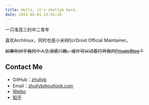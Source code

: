 ```yaml
---
title: Hello, it's zhullyb here.
date: 2021-05-01 23:53:19
---
```


一只准高三的中二青年

喜欢Archlinux，同时也是小米8的crDroid Official Maintainer。

~~如果你对于我的个人生活感兴趣，或许可以试着打开我的[PrivateBlog](https://priv.zhullyb.top/)？~~

## Contact Me

- GitHub：[zhullyb](https://github.com/zhullyb)
- Email：zhullyb@outlook.com
- [Weibo](https://weibo.com/u/6141899043)
- [知乎](https://www.zhihu.com/people/zhu-lin-li-you-bing)









